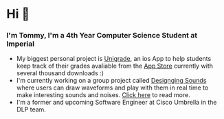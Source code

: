 # Hi 👋

### I'm Tommy, I'm a 4th Year Computer Science Student at Imperial

- My biggest personal project is [Unigrade](https://github.com/Uni-Grade), an ios App to help students keep track of their grades avaliable from the [App Store](https://apps.apple.com/tt/app/unigrade/id1605243513) currently with several thousand downloads :)
- I'm currently working on a group project called [Designging Sounds](https://github.com/designing-sounds/designing_sounds) where users can draw waveforms and play with them in real time to make interesting sounds and noises. [Click here](https://github.com/designing-sounds/designing_sounds) to read more.
- I'm a former and upcoming Software Engineer at Cisco Umbrella in the DLP team.
